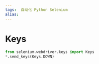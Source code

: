 ```yaml
---
tags:  自动化 Python Selenium
alias: 
---
```

# Keys

```python
from selenium.webdriver.keys import Keys
*.send_keys(Keys.DOWN)
```